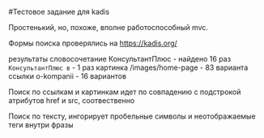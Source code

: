 #Тестовое задание для kadis

Простенький, но, похоже, вполне работоспособный mvc.

Формы поиска проверялись на https://kadis.org/

результаты
словосочетание КонсультантПлюс - найдено 16 раз `КонсультантПлюс в` - 1 раз
картинка /images/home-page - 83 варианта
ссылки o-kompanii - 16 вариантов

Поиск по ссылкам и картинкам идет по совпадению с подстрокой атрибутов href и src, соотвественно

Поиск по тексту, ингорирует пробельные символы и неотображаемые теги внутри фразы
